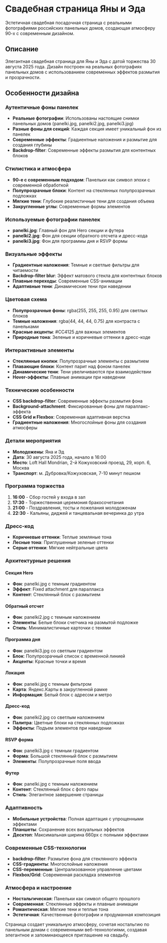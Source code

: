 # Свадебная страница Яны и Эда

Эстетичная свадебная посадочная страница с реальными фотографиями российских панельных домов, создающая атмосферу 90-х с современным дизайном.

## Описание

Элегантная свадебная страница для Яны и Эда с датой торжества 30 августа 2025 года. Дизайн построен на реальных фотографиях панельных домов с использованием современных эффектов размытия и прозрачности.

## Особенности дизайна

### Аутентичные фоны панелек
- **Реальные фотографии**: Использованы настоящие снимки панельных домов (panelki.jpg, panelki2.jpg, panelki3.jpg)
- **Разные фоны для секций**: Каждая секция имеет уникальный фон из панелек
- **Современные эффекты**: Градиентные наложения и размытие для создания глубины
- **Backdrop-filter**: Современные эффекты размытия для контентных блоков

### Стилистика и атмосфера
- **90-е с современным подходом**: Панельки как символ эпохи с современной обработкой
- **Полупрозрачные блоки**: Контент на стеклянных полупрозрачных подложках
- **Мягкие тени**: Глубокие реалистичные тени для создания объема
- **Закругленные углы**: Современные формы элементов

### Используемые фотографии панелек
- **panelki.jpg**: Главный фон для Hero секции и футера
- **panelki2.jpg**: Фон для секции обратного отсчета и дресс-кода
- **panelki3.jpg**: Фон для программы дня и RSVP формы

### Визуальные эффекты
- **Градиентные наложения**: Темные и светлые фильтры для читаемости
- **Backdrop-filter blur**: Эффект матового стекла для контентных блоков
- **Плавные переходы**: Современные CSS-анимации
- **Адаптивные тени**: Динамические тени при наведении

### Цветовая схема
- **Полупрозрачные фоны**: rgba(255, 255, 255, 0.95) для светлых блоков
- **Темные наложения**: rgba(44, 44, 44, 0.75) для контраста с панельками
- **Красные акценты**: #CC4125 для важных элементов
- **Природные тона**: Зеленые и коричневые оттенки в дресс-коде

### Интерактивные элементы
- **Стеклянные кнопки**: Полупрозрачные элементы с размытием
- **Плавающие блоки**: Контент парит над фоном панелек
- **Динамические тени**: Тени увеличиваются при взаимодействии
- **Hover-эффекты**: Плавные анимации при наведении

### Технические особенности
- **CSS backdrop-filter**: Современные эффекты размытия фона
- **Background-attachment**: Фиксированные фоны для параллакс-эффекта
- **CSS Grid и Flexbox**: Современная адаптивная верстка
- **Градиентные наложения**: Многослойные фоны для создания атмосферы

### Детали мероприятия
- **Молодожены**: Яна и Эд
- **Дата**: 30 августа 2025 года, начало в 16:00
- **Место**: Loft Hall Mondrian, 2-й Кожуховский проезд, 29, корп. 6, Москва
- **Транспорт**: м. Дубровка/Кожуховская, 7-10 минут пешком

### Программа торжества
1. **16:00** - Сбор гостей у входа в зал
2. **17:30** - Торжественная церемония бракосочетания  
3. **21:00** - Поздравления, тосты и пожелания молодоженам
4. **22:30** - Кальяны, диджей и танцевальная вечеринка до утра

### Дресс-код
- **Коричневые оттенки**: Теплые земляные тона
- **Лесные тона**: Приглушенные зеленые оттенки
- **Серые оттенки**: Мягкие нейтральные цвета

### Архитектурные решения

#### Секция Hero
- **Фон**: panelki.jpg с темным градиентом
- **Эффект**: Fixed attachment для параллакса
- **Контент**: Стеклянный блок с размытием

#### Обратный отсчет
- **Фон**: panelki2.jpg с темным наложением
- **Элементы**: Белые блоки счетчика на размытой подложке
- **Стиль**: Минималистичные карточки с тенями

#### Программа дня
- **Фон**: panelki3.jpg со светлым градиентом
- **Блок**: Полупрозрачный список с временной линией
- **Акценты**: Красные точки и время

#### Локация
- **Фон**: panelki.jpg с темным фильтром
- **Карта**: Яндекс.Карты в закругленной рамке
- **Информация**: Белый блок с адресом и метро

#### Дресс-код
- **Фон**: panelki2.jpg со светлым наложением
- **Палитра**: Цветные блоки на стеклянных подложках
- **Эффекты**: Подъем элементов при наведении

#### RSVP форма
- **Фон**: panelki3.jpg с темным градиентом
- **Форма**: Большой стеклянный блок с размытием
- **Элементы**: Полупрозрачные поля ввода

#### Футер
- **Фон**: panelki.jpg с темным наложением
- **Контент**: Стеклянный блок с фото пары
- **Стиль**: Элегантное завершение страницы

### Адаптивность
- **Мобильные устройства**: Полная адаптация с упрощенными эффектами
- **Планшеты**: Сохранение всех визуальных эффектов
- **Десктоп**: Максимальная ширина 660px с полными эффектами

### Современные CSS-технологии
- **backdrop-filter**: Размытие фона для стеклянного эффекта
- **CSS-градиенты**: Многослойные наложения
- **CSS-переменные**: Централизованное управление цветами
- **Flexbox/Grid**: Современная раскладка элементов

### Атмосфера и настроение
- **Ностальгическая**: Панельки как символ общего прошлого
- **Современная**: Стеклянные эффекты и плавные анимации
- **Романтическая**: Мягкие тени и теплые тона
- **Эстетичная**: Качественные фотографии и продуманная композиция

Страница создает уникальную атмосферу, сочетая ностальгию по панельным домам с современными веб-технологиями, создавая элегантное и запоминающееся приглашение на свадьбу. 